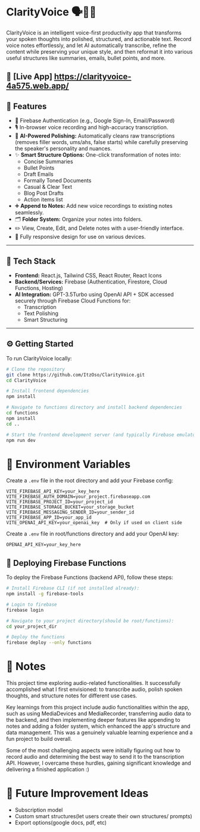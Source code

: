 # ClarityVoice 🗣️📝✨

ClarityVoice is an intelligent voice-first productivity app that transforms your spoken thoughts into polished, structured, and actionable text. Record voice notes effortlessly, and let AI automatically transcribe, refine the content while preserving your unique style, and then reformat it into various useful structures like summaries, emails, bullet points, and more.

🔗 [Live App] https://clarityvoice-4a575.web.app/
---

## 🚀 Features

- 🔐 Firebase Authentication (e.g., Google Sign-In, Email/Password)
- 🎙️ In-browser voice recording and high-accuracy transcription.
- 🧠 **AI-Powered Polishing:** Automatically cleans raw transcriptions (removes filler words, ums/ahs, false starts) while carefully preserving the speaker's personality and nuances.
- ✨ **Smart Structure Options:** One-click transformation of notes into:
    - Concise Summaries
    - Bullet Points
    - Draft Emails
    - Formally Toned Documents
    - Casual & Clear Text
    - Blog Post Drafts
    - Action items list
- ➕ **Append to Notes:** Add new voice recordings to existing notes seamlessly.
- 🗂️ **Folder System:** Organize your notes into folders.
- ✏️ View, Create, Edit, and Delete notes with a user-friendly interface.
- 📱 Fully responsive design for use on various devices.

---

## 🧰 Tech Stack

- **Frontend:** React.js, Tailwind CSS, React Router, React Icons
- **Backend/Services:** Firebase (Authentication, Firestore, Cloud Functions, Hosting)
- **AI Integration:** GPT-3.5Turbo using OpenAI API + SDK accessed securely through Firebase Cloud Functions for:
    - Transcription
    - Text Polishing
    - Smart Structuring

---

## ⚙️ Getting Started

To run ClarityVoice locally:

```bash
# Clone the repository
git clone https://github.com/ItzOso/ClarityVoice.git
cd ClarityVoice

# Install frontend dependencies
npm install

# Navigate to functions directory and install backend dependencies
cd functions
npm install
cd ..

# Start the frontend development server (and typically Firebase emulators if configured)
npm run dev
```

# 🔑 Environment Variables
Create a `.env` file in the root directory and add your Firebase config:

```env
VITE_FIREBASE_API_KEY=your_key_here
VITE_FIREBASE_AUTH_DOMAIN=your_project.firebaseapp.com
VITE_FIREBASE_PROJECT_ID=your_project_id
VITE_FIREBASE_STORAGE_BUCKET=your_storage_bucket
VITE_FIREBASE_MESSAGING_SENDER_ID=your_sender_id
VITE_FIREBASE_APP_ID=your_app_id
VITE_OPENAI_API_KEY=your_openai_key  # Only if used on client side
```

Create a `.env` file in root/functions directory and add your OpenAI key:

```env
OPENAI_API_KEY=your_key_here
```

## 🚀 Deploying Firebase Functions

To deploy the Firebase Functions (backend API), follow these steps:

```bash
# Install Firebase CLI (if not installed already):
npm install -g firebase-tools

# Login to firebase
firebase login

# Navigate to your project directory(should be root/functions):
cd your_project_dir

# Deploy the functions
firebase deploy --only functions
```

# 📝 Notes
This project time exploring audio-related functionalities. It successfully accomplished what I first envisioned: to transcribe audio, polish spoken thoughts, and structure notes for different use cases.

Key learnings from this project include audio functionalities within the app, such as using MediaDevices and MediaRecorder, transferring audio data to the backend, and then implementing deeper features like appending to notes and adding a folder system, which enhanced the app's structure and data management. This was a genuinely valuable learning experience and a fun project to build overall.

Some of the most challenging aspects were initially figuring out how to record audio and determining the best way to send it to the transcription API. However, I overcame these hurdles, gaining significant knowledge and delivering a finished application :)

# 📌 Future Improvement Ideas
- Subscription model
- Custom smart structures(let users create their own structures/ prompts)
- Export options(google docs, pdf, etc)
